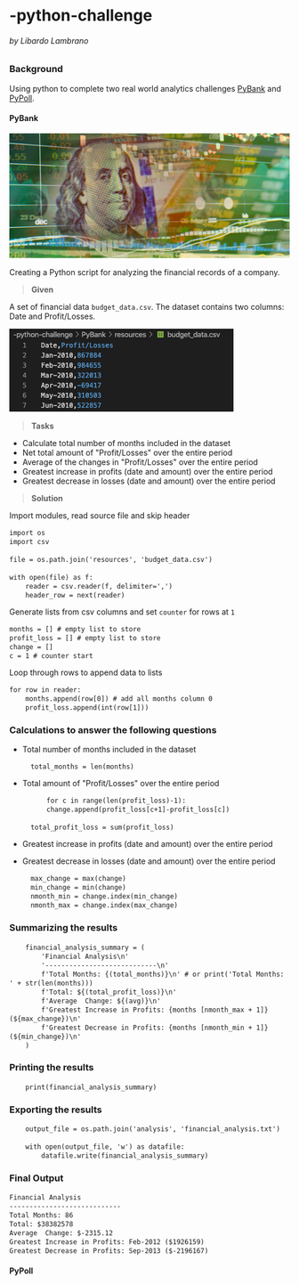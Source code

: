 # -python-challenge
###### by Libardo Lambrano

### Background

Using python to complete two real world analytics challenges [PyBank](#pybank) and [PyPoll](#pypoll).

#### PyBank <a name="pybank"></a>
![](images/revenue-per-lead.png)

Creating a Python script for analyzing the financial records of a company. 

> **Given**  

A set of financial data `budget_data.csv`. The dataset contains two columns: Date and Profit/Losses.

![](images/bank_data.png)

> **Tasks**

* Calculate total number of months included in the dataset
* Net total amount of "Profit/Losses" over the entire period
* Average of the changes in "Profit/Losses" over the entire period
* Greatest increase in profits (date and amount) over the entire period
* Greatest decrease in losses (date and amount) over the entire period

> **Solution** 

Import modules, read source file and skip header 

    import os
    import csv

    file = os.path.join('resources', 'budget_data.csv')

    with open(file) as f:
        reader = csv.reader(f, delimiter=',')
        header_row = next(reader)

Generate lists from csv columns and set `counter` for rows at `1`

    months = [] # empty list to store
    profit_loss = [] # empty list to store
    change = []
    c = 1 # counter start

Loop through rows to append data to lists

    for row in reader: 
        months.append(row[0]) # add all months column 0 
        profit_loss.append(int(row[1])) 

### Calculations to answer the following questions 

* Total number of months included in the dataset

        total_months = len(months)

* Total amount of "Profit/Losses" over the entire period

            for c in range(len(profit_loss)-1): 
            change.append(profit_loss[c+1]-profit_loss[c])

        total_profit_loss = sum(profit_loss)

* Greatest increase in profits (date and amount) over the entire period
* Greatest decrease in losses (date and amount) over the entire period

        max_change = max(change)
        min_change = min(change)
        nmonth_min = change.index(min_change)
        nmonth_max = change.index(max_change)

### Summarizing the results 

        financial_analysis_summary = (
            'Financial Analysis\n'
            '----------------------------\n'
            f'Total Months: {(total_months)}\n' # or print('Total Months: ' + str(len(months))) 
            f'Total: ${(total_profit_loss)}\n'
            f'Average  Change: ${(avg)}\n'
            f'Greatest Increase in Profits: {months [nmonth_max + 1]} (${max_change})\n'
            f'Greatest Decrease in Profits: {months [nmonth_min + 1]} (${min_change})\n'
        )

### Printing the  results 

        print(financial_analysis_summary)

### Exporting the results 

        output_file = os.path.join('analysis', 'financial_analysis.txt')

        with open(output_file, 'w') as datafile: 
            datafile.write(financial_analysis_summary)

### Final Output 

    Financial Analysis
    ----------------------------
    Total Months: 86
    Total: $38382578
    Average  Change: $-2315.12
    Greatest Increase in Profits: Feb-2012 ($1926159)
    Greatest Decrease in Profits: Sep-2013 ($-2196167)

#### PyPoll <a name="pypoll"></a>





